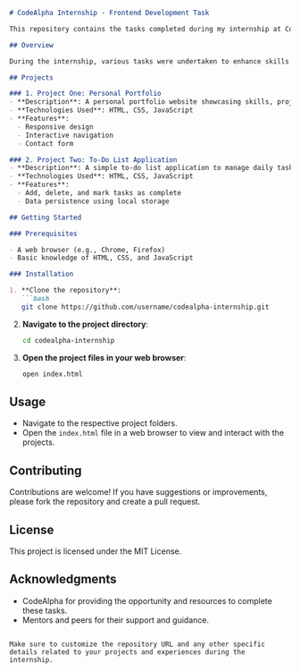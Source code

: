 ```markdown
# CodeAlpha Internship - Frontend Development Task

This repository contains the tasks completed during my internship at CodeAlpha, focusing on frontend development.

## Overview

During the internship, various tasks were undertaken to enhance skills in HTML, CSS, and JavaScript. This repository documents the projects and exercises completed.

## Projects

### 1. Project One: Personal Portfolio
- **Description**: A personal portfolio website showcasing skills, projects, and contact information.
- **Technologies Used**: HTML, CSS, JavaScript
- **Features**:
  - Responsive design
  - Interactive navigation
  - Contact form

### 2. Project Two: To-Do List Application
- **Description**: A simple to-do list application to manage daily tasks.
- **Technologies Used**: HTML, CSS, JavaScript
- **Features**:
  - Add, delete, and mark tasks as complete
  - Data persistence using local storage

## Getting Started

### Prerequisites

- A web browser (e.g., Chrome, Firefox)
- Basic knowledge of HTML, CSS, and JavaScript

### Installation

1. **Clone the repository**:
   ```bash
   git clone https://github.com/username/codealpha-internship.git
   ```
2. **Navigate to the project directory**:
   ```bash
   cd codealpha-internship
   ```
3. **Open the project files in your web browser**:
   ```bash
   open index.html
   ```

## Usage

- Navigate to the respective project folders.
- Open the `index.html` file in a web browser to view and interact with the projects.

## Contributing

Contributions are welcome! If you have suggestions or improvements, please fork the repository and create a pull request.

## License

This project is licensed under the MIT License.

## Acknowledgments

- CodeAlpha for providing the opportunity and resources to complete these tasks.
- Mentors and peers for their support and guidance.

```

Make sure to customize the repository URL and any other specific details related to your projects and experiences during the internship.
